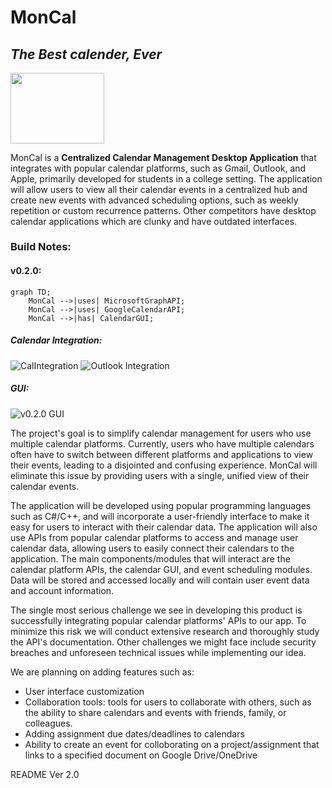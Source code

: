 # MonCal
## _The Best calender, Ever_
<img src="https://github.com/EECE3093C/team-project-moncef/blob/main/MonCal%20logo.png" width="150" height="112.50">

MonCal is a **Centralized Calendar Management Desktop Application** that integrates with popular calendar platforms, such as Gmail, Outlook, and Apple, primarily developed for students in a college setting. The application will allow users to view all their calendar events in a centralized hub and create new events with advanced scheduling options, such as weekly repetition or custom recurrence patterns. Other competitors have desktop calendar applications which are clunky and have outdated interfaces.

### Build Notes:
#### v0.2.0:

```mermaid
graph TD;
    MonCal -->|uses| MicrosoftGraphAPI;
    MonCal -->|uses| GoogleCalendarAPI;
    MonCal -->|has| CalendarGUI;
 ```
    
#####  Calendar Integration:
![CalIntegration](https://github.com/EECE3093C/team-project-moncef/blob/main/docs/MonCal%20API%20Permissions.png)
![Outlook Integration](https://github.com/EECE3093C/team-project-moncef/blob/main/docs/MSGraph_token_access.png)

##### GUI:
![v0.2.0 GUI](https://github.com/EECE3093C/team-project-moncef/blob/main/v0.2.0%20GUI.png)







The project's goal is to simplify calendar management for users who use multiple calendar platforms. Currently, users who have multiple calendars often have to switch between different platforms and applications to view their events, leading to a disjointed and confusing experience. MonCal will eliminate this issue by providing users with a single, unified view of their calendar events.

The application will be developed using popular programming languages such as C#/C++, and will incorporate a user-friendly interface to make it easy for users to interact with their calendar data. The application will also use APIs from popular calendar platforms to access and manage user calendar data, allowing users to easily connect their calendars to the application. The main components/modules that will interact are the calendar platform APIs, the calendar GUI, and event scheduling modules. Data will be stored and accessed locally and will contain user event data and account information.

The single most serious challenge we see in developing this product is successfully integrating popular calendar platforms' APIs to our app. To minimize this risk we will conduct extensive research and thoroughly study the API's documentation. Other challenges we might face include security breaches and unforeseen technical issues while implementing our idea. 

We are planning on adding features such as:
- User interface customization
- Collaboration tools: tools for users to collaborate with others, such as the ability to share calendars and events with friends, family, or colleagues.
- Adding assignment due dates/deadlines to calendars
- Ability to create an event for colloborating on a project/assignment that links to a specified document on Google Drive/OneDrive

README Ver 2.0


